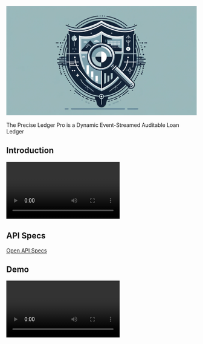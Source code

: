 ![Precise Ledger Pro](lead%20image.webp)

The Precise Ledger Pro is a Dynamic Event-Streamed Auditable Loan Ledger

## Introduction
![Intro](https://github.com/TrantorPlayground/preciseledger.pro/raw/main/assets/presentation.mp4)

## API Specs
[Open API Specs](https://precise-ledger-pro-trdtcjuuua-em.a.run.app/api-specs)

## Demo
![Demo](https://github.com/TrantorPlayground/preciseledger.pro/raw/main/assets/demo.mp4)